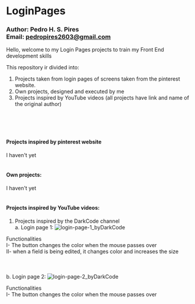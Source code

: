 # LoginPages
### Author: Pedro H. S. Pires <br/>Email: pedropires2603@gmail.com


Hello, welcome to my Login Pages projects to train my Front End development skills

This repository ir divided into:
  1. Projects taken from login pages of screens taken from the pinterest website.
  2. Own projects, designed and executed by me
  3. Projects inspired by YouTube videos (all projects have link and name of the original author)
<br/>
<br/>
<br/>

#### Projects inspired by pinterest website<br/>
  I haven't yet<br/><br/>
  
#### Own projects:<br/>
  I haven't yet<br/><br/>

#### Projects inspired by YouTube videos:<br/>
1. Projects inspired by the DarkCode channel <br/>
  a. Login page 1:
    ![login-page-1_byDarkCode](https://github.com/pedroh2603/LoginPages/blob/master/imgs/login-page-1_byDarkCode.PNG)
    
  Functionalities <br/>
    I- The button changes the color when the mouse passes over <br/>
    II- when a field is being edited, it changes color and increases the size <br/>
    <br/>
    <br/>
    <br/>
  b. Login page 2:
    ![login-page-2_byDarkCode]()
    
  Functionalities <br/>
    I- The button changes the color when the mouse passes over <br/>
    
   
